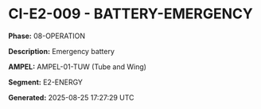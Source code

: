 # CI-E2-009 - BATTERY-EMERGENCY

**Phase:** 08-OPERATION

**Description:** Emergency battery

**AMPEL:** AMPEL-01-TUW (Tube and Wing)

**Segment:** E2-ENERGY

**Generated:** 2025-08-25 17:27:29 UTC
